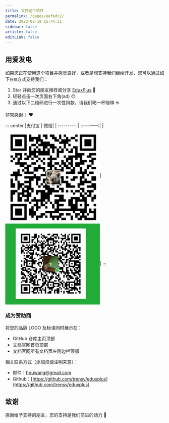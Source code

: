 ```yaml
---
title: 支持这个项目
permalink: /pages/eefedc2/
date: 2022-02-18 15:44:31
sidebar: false
article: false
editLink: false
---
```


## 用爱发电

如果您正在使用这个项目并感觉良好，或者是想支持我们继续开发，您可以通过如下`任意`方式支持我们：

1. Star 并向您的朋友推荐或分享 [EduxPlus](https://github.com/trensy/eduxplus) 🚀
2. 轻轻点击一次页面右下角(ad) 🙃
3. 通过以下二维码进行一次性捐款，请我们喝一杯咖啡 ☕️

非常感谢！ ❤️

::: center
|支付宝      |    微信|
| :--------: | :--------:|
| <img src="/img/alipay.png" width="300"  align=center />|<img src="/img/wechat.png" width="300"  align=center />|
:::

### 成为赞助商

将您的品牌 LOGO 及标语同时展示在：

- GitHub 仓库主页顶部
- 文档官网首页顶部
- 文档官网所有文档页左侧边栏顶部

相关联系方式（添加烦请注明来意）：

- 邮件：[hpuwang@gmail.com](mailto:hpuwang@gmail.com)
- Github：[https://github.com/trensy/eduxplus](https://github.com/trensy/eduxplus)

## 致谢

感谢给予支持的朋友，您的支持是我们前进的动力 🎉
